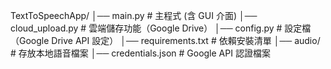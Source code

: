 TextToSpeechApp/
│── main.py                # 主程式 (含 GUI 介面)
│── cloud_upload.py        # 雲端儲存功能（Google Drive）
│── config.py              # 設定檔（Google Drive API 設定）
│── requirements.txt       # 依賴安裝清單
│── audio/                 # 存放本地語音檔案
│── credentials.json       # Google API 認證檔案
